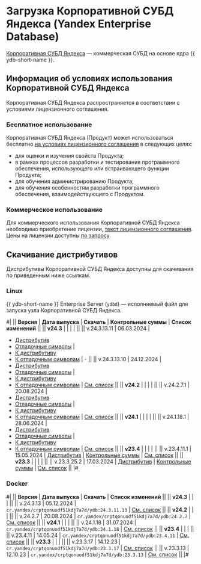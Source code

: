 # Загрузка Корпоративной СУБД Яндекса (Yandex Enterprise Database)

[Корпоративная СУБД Яндекса](https://ydb.yandex.ru) — коммерческая СУБД на основе ядра {{ ydb-short-name }}.

## Информация об условиях использования Корпоративной СУБД Яндекса

Корпоративная СУБД Яндекса распространяется в соответствии с условиями лицензионного соглашения.

### Бесплатное использование

Корпоративная СУБД Яндекса (Продукт) может использоваться бесплатно [на условиях лицензионного соглашения](https://ясубд.рф/cond/) в следующих целях:

- для оценки и изучения свойств Продукта;
- в рамках процессов разработки и тестирования программного обеспечения, использующего или встраивающего функции Продукта;
- для обучения администрированию Продукта;
- для обучения особенностям разработки программного обеспечения, взаимодействующего с Продуктом.

### Коммерческое использование

Для коммерческого использования Корпоративной СУБД Яндекса необходимо приобретение лицензии, [текст лицензионного соглашения](https://ясубд.рф/cond-commercial/). Цены на лицензии доступны [по запросу](https://forms.yandex.ru/surveys/13735628.a5bd9c7417fe06c03f7130d8863bed569e373119/).

## Скачивание дистрибутивов

Дистрибутивы Корпоративной СУБД Яндекса доступны для скачивания по приведенным ниже ссылкам.

### Linux

{{ ydb-short-name }} Enterprise Server (`ydbd`) — исполняемый файл для запуска узла Корпоративной СУБД Яндекса.

#|
|| **Версия** | **Дата выпуска** | **Скачать** | **Контрольные суммы** | **Список изменений** ||
|| **v24.3** |  |  |  |  ||
|| v.24.3.13.11 | 06.03.2024 |
- [Дистрибутив](https://binaries.ясубд.рф/release/24.3.13.11/yasubd-24.3.13.11-linux-amd64.tar.xz)
- [Отладочные символы](https://binaries.ясубд.рф/release/24.3.13.11/yasubd-24.3.13.11-linux-amd64-debug.tar.xz)
|
- [К дистрибутиву](https://binaries.ясубд.рф/release/24.3.13.11/checksums.txt)
- [К отладочным символам](https://binaries.ясубд.рф/release/24.3.13.11/checksums.debug.txt)
| - ||
|| v.24.3.13.10 | 24.12.2024 |
- [Дистрибутив](https://binaries.ясубд.рф/release/24.3.13.10/yasubd-24.3.13.10-linux-amd64.tar.xz)
- [Отладочные символы](https://binaries.ясубд.рф/release/24.3.13.10/yasubd-24.3.13.10-linux-amd64-debug.tar.xz)
|
- [К дистрибутиву](https://binaries.ясубд.рф/release/24.3.13.10/checksums.txt)
- [К отладочным символам](https://binaries.ясубд.рф/release/24.3.13.10/checksums.debug.txt)
| [См. список](../changelog-server.md#24-3) ||
|| **v24.2** |  |  |  |  ||
|| v.24.2.7.1 | 20.08.2024 |
- [Дистрибутив](https://binaries.ясубд.рф/release/24.2.7.1/yasubd-24.2.7.1-linux-amd64.tar.xz)
- [Отладочные символы](https://binaries.ясубд.рф/release/24.2.7.1/yasubd-24.2.7.1-linux-amd64-debug.tar.xz)
|
- [К дистрибутиву](https://binaries.ясубд.рф/release/24.2.7.1/checksums.txt)
- [К отладочным символам](https://binaries.ясубд.рф/release/24.2.7.1/checksums.debug.txt)
| [См. список](../changelog-server.md#24-2) ||
|| **v24.1** |  |  |  |  ||
|| v.24.1.18.1 | 28.06.2024 |
- [Дистрибутив](https://binaries.ясубд.рф/release/24.1.18.1/yasubd-24.1.18.1-linux-amd64.tar.xz)
- [Отладочные символы](https://binaries.ясубд.рф/release/24.1.18.1/yasubd-24.1.18.1-linux-amd64-debug.tar.xz)
|
- [К дистрибутиву](https://binaries.ясубд.рф/release/24.1.18.1/checksums.txt)
- [К отладочным символам](https://binaries.ясубд.рф/release/24.1.18.1/checksums.debug.txt)
| [См. список](../changelog-server.md#24-1) ||
|| **v23.4** |  |  |  |  ||
|| v.23.4.11.1 | 15.05.2024 | [Дистрибутив](https://binaries.ясубд.рф/release/23.4.11.1/yasubd-23.4.11.1-linux-amd64.tar.gz) | [Контрольные суммы](https://binaries.ясубд.рф/release/23.4.11.1/checksums.txt) | [См. список](../changelog-server.md#23-4) ||
|| **v23.3** |  |  |  |  ||
|| v.23.3.25.2 | 17.03.2024 | [Дистрибутив](https://binaries.ясубд.рф/release/23.3.25.2/yasubd-23.3.25.2-linux-amd64.tar.gz) | [Контрольные суммы](https://binaries.ясубд.рф/release/23.3.25.2/checksums.txt) | [См. список](../changelog-server.md#23-3) ||
|#

### Docker

#|
|| **Версия** | **Дата выпуска** | **Скачать** | **Список изменений** ||
|| **v24.3** |  |  |  ||
|| v.24.3.13 | 05.12.2024 | `cr.yandex/crptqonuodf51kdj7a7d/ydb:24.3.11.13` | [См. список](../changelog-server.md#24-3) ||
|| **v24.2** |  |  |  ||
|| v.24.2.7 | 20.08.2024 | `cr.yandex/crptqonuodf51kdj7a7d/ydb:24.2.7` | [См. список](../changelog-server.md#24-2) ||
|| **v24.1** |  |  |  ||
|| v.24.1.18 | 31.07.2024 | `cr.yandex/crptqonuodf51kdj7a7d/ydb:24.1.18` | [См. список](../changelog-server.md#24-1) ||
|| **v23.4** |  |  |  ||
|| v.23.4.11 | 14.05.24 | `cr.yandex/crptqonuodf51kdj7a7d/ydb:23.4.11` | [См. список](../changelog-server.md#23-4) ||
|| **v23.3** |  |  |  ||
|| v.23.3.17 | 14.12.23 | `cr.yandex/crptqonuodf51kdj7a7d/ydb:23.3.17` | [См. список](../changelog-server-23.md#23-3-17) ||
|| v.23.3.13 | 12.10.23 | `cr.yandex/crptqonuodf51kdj7a7d/ydb:23.3.13` | [См. список](../changelog-server.md#23-3) ||
|#
